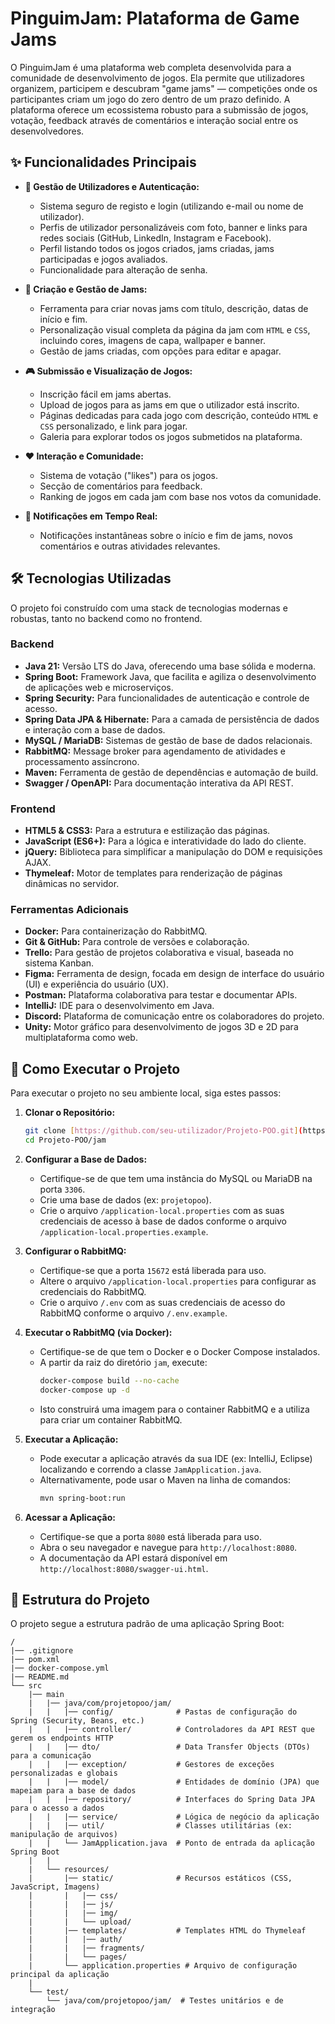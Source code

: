 # PinguimJam: Plataforma de Game Jams

O PinguimJam é uma plataforma web completa desenvolvida para a comunidade de desenvolvimento de jogos. Ela permite que utilizadores organizem, participem e descubram "game jams" — competições onde os participantes criam um jogo do zero dentro de um prazo definido. A plataforma oferece um ecossistema robusto para a submissão de jogos, votação, feedback através de comentários e interação social entre os desenvolvedores.

## ✨ Funcionalidades Principais

-   **👤 Gestão de Utilizadores e Autenticação:**
    -   Sistema seguro de registo e login (utilizando e-mail ou nome de utilizador).
    -   Perfis de utilizador personalizáveis com foto, banner e links para redes sociais (GitHub, LinkedIn, Instagram e Facebook).
    -   Perfil listando todos os jogos criados, jams criadas, jams participadas e jogos avaliados.
    -   Funcionalidade para alteração de senha.

-   **:space_invader: Criação e Gestão de Jams:**
    -   Ferramenta para criar novas jams com título, descrição, datas de início e fim.
    -   Personalização visual completa da página da jam com `HTML` e `CSS`, incluindo cores, imagens de capa, wallpaper e banner.
    -   Gestão de jams criadas, com opções para editar e apagar.

-   **🎮 Submissão e Visualização de Jogos:**
    -   Inscrição fácil em jams abertas.
    -   Upload de jogos para as jams em que o utilizador está inscrito.
    -   Páginas dedicadas para cada jogo com descrição, conteúdo `HTML` e `CSS` personalizado, e link para jogar.
    -   Galeria para explorar todos os jogos submetidos na plataforma.

-   **❤️ Interação e Comunidade:**
    -   Sistema de votação ("likes") para os jogos.
    -   Secção de comentários para feedback.
    -   Ranking de jogos em cada jam com base nos votos da comunidade.

-   **🔔 Notificações em Tempo Real:**
    -   Notificações instantâneas sobre o início e fim de jams, novos comentários e outras atividades relevantes.

## 🛠️ Tecnologias Utilizadas

O projeto foi construído com uma stack de tecnologias modernas e robustas, tanto no backend como no frontend.

### Backend

-   **Java 21:** Versão LTS do Java, oferecendo uma base sólida e moderna.
-   **Spring Boot:** Framework Java, que facilita e agiliza o desenvolvimento de aplicações web e microserviços.
-   **Spring Security:** Para funcionalidades de autenticação e controle de acesso.
-   **Spring Data JPA & Hibernate:** Para a camada de persistência de dados e interação com a base de dados.
-   **MySQL / MariaDB:** Sistemas de gestão de base de dados relacionais.
-   **RabbitMQ:** Message broker para agendamento de atividades e processamento assíncrono.
-   **Maven:** Ferramenta de gestão de dependências e automação de build.
-   **Swagger / OpenAPI:** Para documentação interativa da API REST.

### Frontend

-   **HTML5 & CSS3:** Para a estrutura e estilização das páginas.
-   **JavaScript (ES6+):** Para a lógica e interatividade do lado do cliente.
-   **jQuery:** Biblioteca para simplificar a manipulação do DOM e requisições AJAX.
-   **Thymeleaf:** Motor de templates para renderização de páginas dinâmicas no servidor.

### Ferramentas Adicionais

-   **Docker:** Para containerização do RabbitMQ.
-   **Git & GitHub:** Para controle de versões e colaboração.
-   **Trello:** Para gestão de projetos colaborativa e visual, baseada no sistema Kanban.
-   **Figma:** Ferramenta de design, focada em design de interface do usuário (UI) e experiência do usuário (UX).
-   **Postman:** Plataforma colaborativa para testar e documentar APIs.
-   **IntelliJ:** IDE para o desenvolvimento em Java.
-   **Discord:** Plataforma de comunicação entre os colaboradores do projeto.
-   **Unity:** Motor gráfico para desenvolvimento de jogos 3D e 2D para multiplataforma como web.
  
## 🚀 Como Executar o Projeto

Para executar o projeto no seu ambiente local, siga estes passos:

1.  **Clonar o Repositório:**
    ```bash
    git clone [https://github.com/seu-utilizador/Projeto-POO.git](https://github.com/seu-utilizador/Projeto-POO.git)
    cd Projeto-POO/jam
    ```

2.  **Configurar a Base de Dados:**
    -   Certifique-se de que tem uma instância do MySQL ou MariaDB na porta `3306`.
    -   Crie uma base de dados (ex: `projetopoo`).
    -   Crie o arquivo `/application-local.properties` com as suas credenciais de acesso à base de dados conforme o arquivo `/application-local.properties.example`.

3.  **Configurar o RabbitMQ:**
    -   Certifique-se que a porta `15672` está liberada para uso.
    -   Altere o arquivo `/application-local.properties` para configurar as credenciais do RabbitMQ.
    -   Crie o arquivo `/.env` com as suas credenciais de acesso do RabbitMQ conforme o arquivo `/.env.example`.
    
5.  **Executar o RabbitMQ (via Docker):**
    -   Certifique-se de que tem o Docker e o Docker Compose instalados.
    -   A partir da raiz do diretório `jam`, execute:
        ```bash
        docker-compose build --no-cache
        docker-compose up -d
        ```
    -   Isto construirá uma imagem para o container RabbitMQ e a utiliza para criar um container RabbitMQ.

6.  **Executar a Aplicação:**
    -   Pode executar a aplicação através da sua IDE (ex: IntelliJ, Eclipse) localizando e correndo a classe `JamApplication.java`.
    -   Alternativamente, pode usar o Maven na linha de comandos:
        ```bash
        mvn spring-boot:run
        ```

5.  **Acessar a Aplicação:**
    -   Certifique-se que a porta `8080` está liberada para uso.
    -   Abra o seu navegador e navegue para `http://localhost:8080`.
    -   A documentação da API estará disponível em `http://localhost:8080/swagger-ui.html`.

## 📂 Estrutura do Projeto

O projeto segue a estrutura padrão de uma aplicação Spring Boot:
```
/
|── .gitignore
|── pom.xml
|── docker-compose.yml
|── README.md
└── src
    |── main
    |   |── java/com/projetopoo/jam/
    |   |   |── config/              # Pastas de configuração do Spring (Security, Beans, etc.)
    |   |   |── controller/          # Controladores da API REST que gerem os endpoints HTTP
    |   |   |── dto/                 # Data Transfer Objects (DTOs) para a comunicação
    |   |   |── exception/           # Gestores de exceções personalizadas e globais
    |   |   |── model/               # Entidades de domínio (JPA) que mapeiam para a base de dados
    |   |   |── repository/          # Interfaces do Spring Data JPA para o acesso a dados
    |   |   |── service/             # Lógica de negócio da aplicação
    |   |   |── util/                # Classes utilitárias (ex: manipulação de arquivos)
    |   |   └── JamApplication.java  # Ponto de entrada da aplicação Spring Boot
    |   |
    |   └── resources/
    |       |── static/              # Recursos estáticos (CSS, JavaScript, Imagens)
    |       |   |── css/
    |       |   |── js/
    |       |   |── img/
    |       |   └── upload/
    |       |── templates/           # Templates HTML do Thymeleaf
    |       |   |── auth/
    |       |   |── fragments/
    |       |   └── pages/
    |       └── application.properties # Arquivo de configuração principal da aplicação
    |
    └── test/
        └── java/com/projetopoo/jam/  # Testes unitários e de integração
```

